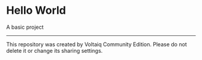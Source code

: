 # Hello World

A basic project

---

This repository was created by Voltaiq Community Edition. Please do not delete it or change its
sharing settings.
